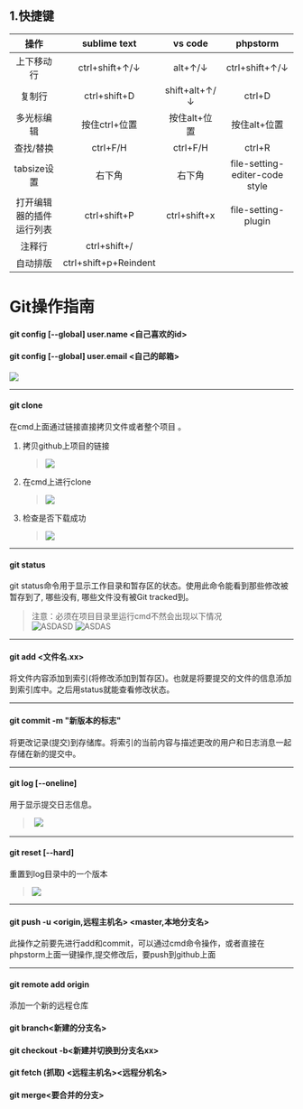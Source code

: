 ## 1.快捷键		

|    操作    |  sublime text  |    vs code    |    phpstorm    |
| :--------: | :------------: | :-----------: | :------------: |
| 上下移动行 | ctrl+shift+↑/↓ |    alt+↑/↓    | ctrl+shift+↑/↓ |
|   复制行   |  ctrl+shift+D  | shift+alt+↑/↓ |     ctrl+D     |
|多光标编辑|按住ctrl+位置|按住alt+位置|按住alt+位置|
|查找/替换|ctrl+F/H|ctrl+F/H|ctrl+R|
|tabsize设置|右下角|右下角|file-setting-editer-code style|
|打开编辑器的插件运行列表|ctrl+shift+P|ctrl+shift+x|file-setting-plugin|
|注释行|ctrl+shift+/|||
|自动排版|ctrl+shift+p+Reindent||||

# Git操作指南	
 ####  git config [--global] user.name <自己喜欢的id>
 ####  git config [--global] user.email <自己的邮箱>

![](https://i.loli.net/2019/03/31/5ca01dd656ad8.png)
***
 ####  git clone <url>
  在cmd上面通过链接直接拷贝文件或者整个项目 。
1. 拷贝github上项目的链接

     >![](https://i.loli.net/2019/03/31/5ca02345b8af3.png)
2. 在cmd上进行clone

     >![](https://i.loli.net/2019/03/31/5ca023a838d4f.png)
3. 检查是否下载成功

     >![](https://i.loli.net/2019/03/31/5ca024533d85c.png)    
***
 ####  git status 
git status命令用于显示工作目录和暂存区的状态。使用此命令能看到那些修改被暂存到了, 哪些没有, 哪些文件没有被Git tracked到。
> 注意：必须在项目目录里运行cmd不然会出现以下情况  
> ![ASDASD](https://i.loli.net/2019/03/31/5ca026e9d10fb.png)
> ![ASDAS](https://i.loli.net/2019/03/31/5ca026ea4c03b.png)
***
 #### git add <文件名.xx>
将文件内容添加到索引(将修改添加到暂存区)。也就是将要提交的文件的信息添加到索引库中。之后用status就能查看修改状态。
***
 #### git commit -m "新版本的标志"  
将更改记录(提交)到存储库。将索引的当前内容与描述更改的用户和日志消息一起存储在新的提交中。
****
 #### git log [--oneline]
用于显示提交日志信息。
> ​	![](https://i.loli.net/2019/03/31/5ca0331a3b65c.png)
****
 #### git reset [--hard] <versioncode>
重置到log目录中的一个版本
> ![](https://i.loli.net/2019/03/31/5ca0350850ee5.png)
****
 #### git push -u <origin,远程主机名> <master,本地分支名>
此操作之前要先进行add和commit，可以通过cmd命令操作，或者直接在phpstorm上面一键操作,提交修改后，要push到github上面
****
 #### git remote add origin <url> 
添加一个新的远程仓库
 #### git branch<新建的分支名>
 #### git checkout -b<新建并切换到分支名xx>
 #### git fetch (抓取) <远程主机名><远程分机名>
 #### git merge<要合并的分支>					